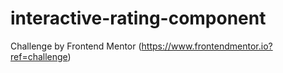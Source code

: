 # interactive-rating-component
Challenge by Frontend Mentor (https://www.frontendmentor.io?ref=challenge)
